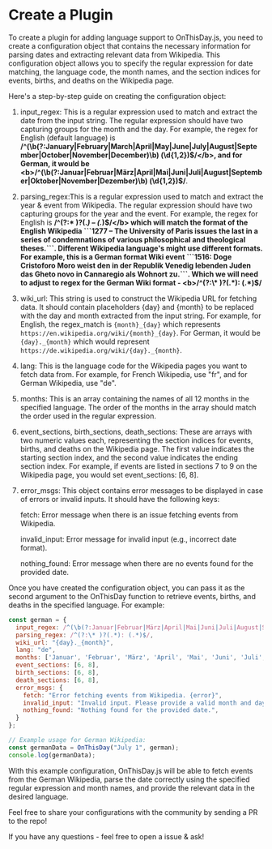 # Create a Plugin

To create a plugin for adding language support to OnThisDay.js, you need to create a configuration object that contains the necessary information for parsing dates and extracting relevant data from Wikipedia. This configuration object allows you to specify the regular expression for date matching, the language code, the month names, and the section indices for events, births, and deaths on the Wikipedia page.

Here's a step-by-step guide on creating the configuration object:

1. input_regex: This is a regular expression used to match and extract the date from the input string. The regular expression should have two capturing groups for the month and the day. For example, the regex for English (default language) is <b>/^(\b(?:January|February|March|April|May|June|July|August|September|October|November|December)\b) (\d{1,2})$/</b>, and for German, it would be <b>/^(\b(?:Januar|Februar|März|April|Mai|Juni|Juli|August|September|Oktober|November|Dezember)\b) (\d{1,2})$/</b>.

2. parsing_regex:This is a regular expression used to match and extract the year & event from Wikipedia. The regular expression should have two capturing groups for the year and the event. For example, the regex for English is <b>/^(?:\* )?(.*) – (.*)$/</b> which will match the format of the English Wikipedia ```1277 – The University of Paris issues the last in a series of condemnations of various philosophical and theological theses.```. Different Wikipedia language's might use different formats. For example, this is a German format Wiki event ```1516: Doge Cristoforo Moro weist den in der Republik Venedig lebenden Juden das Gheto novo in Cannaregio als Wohnort zu.```. Which we will need to adjust to regex for the German Wiki format - <b>/^(?:\* )?(.*): (.*)$/</b> 

3. wiki_url: This string is used to construct the Wikipedia URL for fetching data. It should contain placeholders {day} and {month} to be replaced with the day and month extracted from the input string. For example, for English, the regex_match is ```{month}_{day}``` which represents ```https://en.wikipedia.org/wiki/{month}_{day}```. For German, it would be ```{day}._{month}``` which would represent ```https://de.wikipedia.org/wiki/{day}._{month}```.

4. lang: This is the language code for the Wikipedia pages you want to fetch data from. For example, for French Wikipedia, use "fr", and for German Wikipedia, use "de".

5. months: This is an array containing the names of all 12 months in the specified language. The order of the months in the array should match the order used in the regular expression.

6. event_sections, birth_sections, death_sections: These are arrays with two numeric values each, representing the section indices for events, births, and deaths on the Wikipedia page. The first value indicates the starting section index, and the second value indicates the ending section index. For example, if events are listed in sections 7 to 9 on the Wikipedia page, you would set event_sections: [6, 8].

7. error_msgs: This object contains error messages to be displayed in case of errors or invalid inputs. It should have the following keys:

   fetch: Error message when there is an issue fetching events from Wikipedia.
   
   invalid_input: Error message for invalid input (e.g., incorrect date format).
   
   nothing_found: Error message when there are no events found for the provided date.
   
Once you have created the configuration object, you can pass it as the second argument to the OnThisDay function to retrieve events, births, and deaths in the specified language. For example:

```javascript
const german = {
  input_regex: /^(\b(?:Januar|Februar|März|April|Mai|Juni|Juli|August|September|Oktober|November|Dezember)\b) (\d{1,2})$/,
  parsing_regex: /^(?:\* )?(.*): (.*)$/,
  wiki_url: "{day}._{month}",
  lang: "de",
  months: ['Januar', 'Februar', 'März', 'April', 'Mai', 'Juni', 'Juli', 'August', 'September', 'Oktober', 'November', 'Dezember'],
  event_sections: [6, 8],
  birth_sections: [6, 8],
  death_sections: [6, 8],
  error_msgs: {
    fetch: "Error fetching events from Wikipedia. {error}",
    invalid_input: "Invalid input. Please provide a valid month and day (e.g., 'July 16').",
    nothing_found: "Nothing found for the provided date.",
  }
};

// Example usage for German Wikipedia:
const germanData = OnThisDay("July 1", german);
console.log(germanData);
```

With this example configuration, OnThisDay.js will be able to fetch events from the German Wikipedia, parse the date correctly using the specified regular expression and month names, and provide the relevant data in the desired language.

Feel free to share your configurations with the community by sending a PR to the repo! 

If you have any questions - feel free to open a issue & ask!
